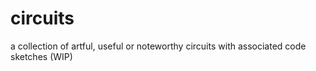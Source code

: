 # circuits
a collection of artful, useful or noteworthy circuits with associated code sketches (WIP)
